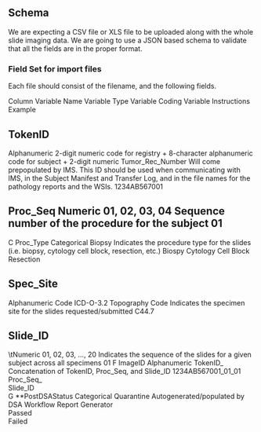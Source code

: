 ## Schema

We are expecting a CSV file or XLS file to be uploaded along with the whole slide imaging data.  We are going to use a JSON based schema to validate that all the fields 
are in the proper format.

### Field Set for import files

Each file should consist of the filename, and the following fields.

Column	Variable Name	Variable Type	Variable Coding	Variable Instructions	Example
## TokenID
Alphanumeric	2-digit numeric code for registry + 8-character alphanumeric code for subject + 2-digit numeric Tumor_Rec_Number	Will come prepopulated by IMS. This ID should be used when communicating with IMS, in the Subject Manifest and Transfer Log, and in the file names for the pathology reports and the WSIs.	1234AB567001
## Proc_Seq	Numeric	01, 02, 03, 04	Sequence number of the procedure for the subject	01
C	Proc_Type	Categorical	Biopsy	Indicates the procedure type for the slides (i.e. biopsy, cytology cell block, resection, etc.)	Biospy
			Cytology Cell Block		
			Resection		
##	Spec_Site	
Alphanumeric Code	ICD-O-3.2 Topography Code	Indicates the specimen site for the slides requested/submitted	C44.7
##	Slide_ID	
\tNumeric	01, 02, 03, …, 20	Indicates the sequence of the slides for a given subject across all specimens	01
F	ImageID	Alphanumeric	TokenID_	Concatenation of TokenID, Proc_Seq, and Slide_ID	1234AB567001_01_01
			Proc_Seq_		
			Slide_ID		
G	**PostDSAStatus	Categorical	Quarantine	Autogenerated/populated by DSA Workflow Report Generator	
			Passed		
			Failed		

